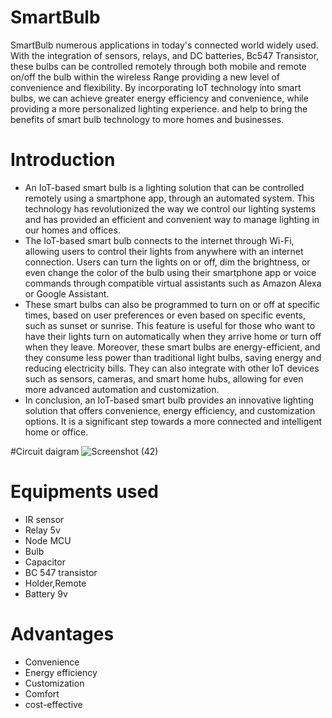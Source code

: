 # SmartBulb
  SmartBulb numerous applications in today's connected world widely used. With the integration of sensors, relays, and DC batteries, Bc547 Transistor, these bulbs can be   controlled remotely through both mobile and remote on/off the bulb within the wireless Range providing a new level of convenience and flexibility.
  By incorporating IoT technology into smart bulbs, we can achieve greater energy efficiency and convenience, while providing a more personalized lighting experience. and   help to bring the benefits of smart bulb technology to more homes and businesses.



# Introduction 
*  An IoT-based smart bulb is a lighting solution that can be controlled remotely using a smartphone app, through an automated system. This technology  has                  revolutionized the way we control our lighting systems and has provided an efficient and convenient way to manage lighting in our homes and offices.
*  The IoT-based smart bulb connects to the internet through Wi-Fi, allowing users to control their lights from anywhere with an internet connection. Users can turn the      lights on or off, dim the brightness, or even change the color of the bulb using their smartphone app or voice commands through compatible virtual assistants such as      Amazon Alexa or Google Assistant.
*  These smart bulbs can also be programmed to turn on or off at specific times, based on user preferences or even based on specific events, such as sunset or sunrise.      This feature is useful for those who want to have their lights turn on automatically when they arrive home or turn off when they leave.
   Moreover, these smart bulbs are energy-efficient, and they consume less power than traditional light bulbs, saving energy and reducing electricity bills. They can        also integrate with other IoT devices such as sensors, cameras, and smart home hubs, allowing for even more advanced automation and customization.
*  In conclusion, an IoT-based smart bulb provides an innovative lighting solution that offers convenience, energy efficiency, and customization options. It is a            significant step towards a more connected and intelligent home or office.


#Circuit daigram
![Screenshot (42)](https://user-images.githubusercontent.com/131495415/233768949-27c97023-4352-4878-bf7c-72a9e04752e9.png)



# Equipments used 
* IR sensor
* Relay 5v
* Node MCU
* Bulb
* Capacitor
* BC 547 transistor
* Holder,Remote
* Battery 9v


# Advantages 
* Convenience
* Energy efficiency
* Customization
* Comfort
* cost-effective

